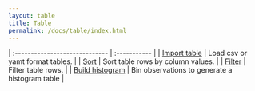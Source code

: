 ```yaml
---
layout: table
title: Table
permalink: /docs/table/index.html
---
```


| :----------------------------- | :----------- |
| [Import table](ImportTable) | Load csv or yamt format tables. |
| [Sort](Sort) | Sort table rows by column values. |
| [Filter](Filter) | Filter table rows. |
| [Build histogram](BuildHistogram) | Bin observations to generate a histogram table |
